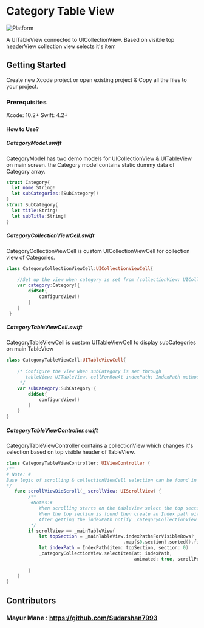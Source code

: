 # Category Table View
![Platform](https://img.shields.io/cocoapods/p/GZUILibrary.svg)

A UITableView connected to UICollectionView. Based on visible top headerView collection view selects it's item

## Getting Started

Create new Xcode project or open existing project & Copy all the files to your project.

### Prerequisites

Xcode: 10.2+     Swift: 4.2+

#### How to Use?

##### CategoryModel.swift
CategoryModel has two demo models for UICollectionView & UITableView on main screen.
the Category model contains static dummy data of Category array.
``` swift
struct Category{
  let name:String!
  let subCategories:[SubCategory]!
}
struct SubCategory{
  let title:String!
  let subTitle:String!
}
```
##### CategoryCollectionViewCell.swift
CategoryCollectionViewCell is custom UICollectionViewCell for collection view of Categories.
```swift
class CategoryCollectionViewCell:UICollectionViewCell{
    
    //Set up the view when category is set from (collectionView: UICollectionView, cellForItemAt) method
    var category:Category!{
        didSet{
            configureView()
        }
    }
 }
```

##### CategoryTableViewCell.swift
CategoryTableViewCell is custom UITableViewCell to display subCategories on main TableView
```swift
class CategoryTableViewCell:UITableViewCell{
    
    /* Configure the view when subCategory is set through
       tableView: UITableView, cellForRowAt indexPath: IndexPath method
     */
    var subCategory:SubCategory!{
        didSet{
            configureView()
        }
    }
}
```
##### CategoryTableViewController.swift
CategoryTableViewController contains a collectionView which changes it's selection based on top visible header of TableView.
```swift
class CategoryTableViewController: UIViewController {
/**
# Note: #
Base logic of scrolling & collectionViewCell selection can be found in scrollViewDidScroll
*/
   func scrollViewDidScroll(_ scrollView: UIScrollView) {
        /**
         #Notes:#
            When scrolling starts on the tableView select the top section of the visible Rows by mapping it and sorting out the first element.
            When the top section is found then create an Index path with first item on section 0 to select the item on collectionView
            After getting the indexPath notify _categoryCollectionView to select the item on indexPath.
         */
        if scrollView == _mainTableView{
            let topSection = _mainTableView.indexPathsForVisibleRows?
                                           .map{$0.section}.sorted().first ?? 0
            let indexPath = IndexPath(item: topSection, section: 0)
            _categoryCollectionView.selectItem(at: indexPath,
                                               animated: true, scrollPosition: .left)
            
        }
    }
}
```
## Contributors
### Mayur Mane :  https://github.com/Sudarshan7993
